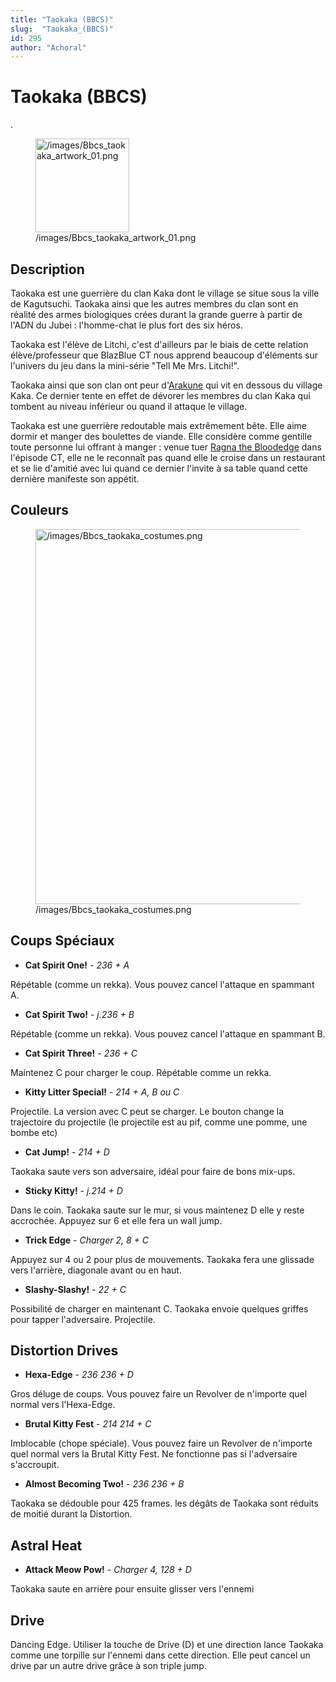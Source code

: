 ```yaml
---
title: "Taokaka (BBCS)"
slug:  "Taokaka_(BBCS)"
id: 295
author: "Achoral"
---
```


# Taokaka (BBCS)

.

<figure>
<img src="/images/Bbcs_taokaka_artwork_01.png"
title="/images/Bbcs_taokaka_artwork_01.png" width="150"
alt="/images/Bbcs_taokaka_artwork_01.png" />
<figcaption
aria-hidden="true">/images/Bbcs_taokaka_artwork_01.png</figcaption>
</figure>

## Description

Taokaka est une guerrière du clan Kaka dont le village se situe sous la
ville de Kagutsuchi. Taokaka ainsi que les autres membres du clan sont
en réalité des armes biologiques crées durant la grande guerre à partir
de l'ADN du Jubei : l'homme-chat le plus fort des six héros.

Taokaka est l'élève de Litchi, c'est d'ailleurs par le biais de cette
relation élève/professeur que BlazBlue CT nous apprend beaucoup
d'éléments sur l'univers du jeu dans la mini-série "Tell Me Mrs.
Litchi!".

Taokaka ainsi que son clan ont peur
d'[Arakune](Arakune_(BBCS) "wikilink") qui vit en dessous du village
Kaka. Ce dernier tente en effet de dévorer les membres du clan Kaka qui
tombent au niveau inférieur ou quand il attaque le village.

Taokaka est une guerrière redoutable mais extrêmement bête. Elle aime
dormir et manger des boulettes de viande. Elle considère comme gentille
toute personne lui offrant à manger : venue tuer [Ragna the
Bloodedge](Ragna_the_Bloodedge_(BBCS) "wikilink") dans l'épisode CT,
elle ne le reconnaît pas quand elle le croise dans un restaurant et se
lie d'amitié avec lui quand ce dernier l'invite à sa table quand cette
dernière manifeste son appétit.

## Couleurs

<figure>
<img src="/images/Bbcs_taokaka_costumes.png"
title="/images/Bbcs_taokaka_costumes.png" width="600"
alt="/images/Bbcs_taokaka_costumes.png" />
<figcaption
aria-hidden="true">/images/Bbcs_taokaka_costumes.png</figcaption>
</figure>

## Coups Spéciaux

- **Cat Spirit One!** - *236 + A*

Répétable (comme un rekka). Vous pouvez cancel l'attaque en spammant A.

- **Cat Spirit Two!** - *j.236 + B*

Répétable (comme un rekka). Vous pouvez cancel l'attaque en spammant B.

- **Cat Spirit Three!** - *236 + C*

Maintenez C pour charger le coup. Répétable comme un rekka.

- **Kitty Litter Special!** - *214 + A, B ou C*

Projectile. La version avec C peut se charger. Le bouton change la
trajectoire du projectile (le projectile est au pif, comme une pomme,
une bombe etc)

- **Cat Jump!** - *214 + D*

Taokaka saute vers son adversaire, idéal pour faire de bons mix-ups.

- **Sticky Kitty!** - *j.214 + D*

Dans le coin. Taokaka saute sur le mur, si vous maintenez D elle y reste
accrochée. Appuyez sur 6 et elle fera un wall jump.

- **Trick Edge** - *Charger 2, 8 + C*

Appuyez sur 4 ou 2 pour plus de mouvements. Taokaka fera une glissade
vers l'arrière, diagonale avant ou en haut.

- **Slashy-Slashy!** - *22 + C*

Possibilité de charger en maintenant C. Taokaka envoie quelques griffes
pour tapper l'adversaire. Projectile.

## Distortion Drives

- **Hexa-Edge** - *236 236 + D*

Gros déluge de coups. Vous pouvez faire un Revolver de n'importe quel
normal vers l'Hexa-Edge.

- **Brutal Kitty Fest** - *214 214 + C*

Imblocable (chope spéciale). Vous pouvez faire un Revolver de n'importe
quel normal vers la Brutal Kitty Fest. Ne fonctionne pas si l'adversaire
s'accroupit.

- **Almost Becoming Two!** - *236 236 + B*

Taokaka se dédouble pour 425 frames. les dégâts de Taokaka sont réduits
de moitié durant la Distortion.

## Astral Heat

- **Attack Meow Pow!** - *Charger 4, 128 + D*

Taokaka saute en arrière pour ensuite glisser vers l'ennemi

## Drive

Dancing Edge. Utiliser la touche de Drive (D) et une direction lance
Taokaka comme une torpille sur l'ennemi dans cette direction. Elle peut
cancel un drive par un autre drive grâce à son triple jump.

